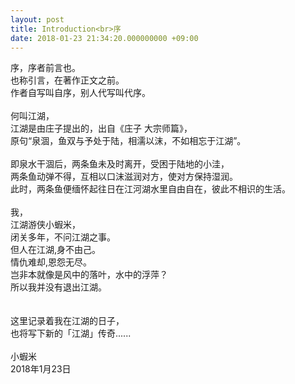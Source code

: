 ```yaml
---
layout: post
title: Introduction<br>序
date: 2018-01-23 21:34:20.000000000 +09:00
---
```

序，序者前言也。<br>
也称引言，在著作正文之前。<br>
作者自写叫自序，别人代写叫代序。<br>
<br>
何叫江湖，<br>
江湖是由庄子提出的，出自《庄子 大宗师篇》，<br>
原句“泉涸，鱼双与予处于陆，相濡以沫，不如相忘于江湖”。<br>
<br>
即泉水干涸后，两条鱼未及时离开，受困于陆地的小洼，<br>
两条鱼动弹不得，互相以口沫滋润对方，使对方保持湿润。<br>
此时，两条鱼便缅怀起往日在江河湖水里自由自在，彼此不相识的生活。<br>
<br>
我，<br>
江湖游侠小蝦米，<br>
闭关多年，不问江湖之事。<br>
但人在江湖,身不由己。<br>
情仇难却,恩怨无尽。<br>
岂非本就像是风中的落叶，水中的浮萍？<br>
所以我并没有退出江湖。<br>
<br>
<br>
这里记录着我在江湖的日子，<br>
也将写下新的「江湖」传奇......<br>
<br>
                             小蝦米<br> 
                         2018年1月23日<br>
